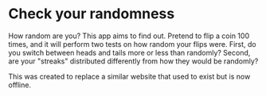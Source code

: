 # Check your randomness

How random are you? This app aims to find out. Pretend to flip a coin 100 times, and it will perform two tests on how random your flips were. First, do you switch between heads and tails more or less than randomly? Second, are your "streaks" distributed differently from how they would be randomly?

This was created to replace a similar website that used to exist but is now offline. 
